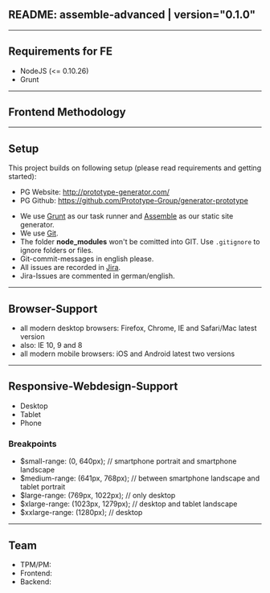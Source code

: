 ## README: assemble-advanced | version="0.1.0"

---------------------------------------------------
## Requirements for FE

* NodeJS (<= 0.10.26)
* Grunt

---------------------------------------------------
## Frontend Methodology

---------------------------------------------------
## Setup

This project builds on following setup (please read requirements and getting started):

* PG Website: http://prototype-generator.com/
* PG Github: https://github.com/Prototype-Group/generator-prototype

- We use [Grunt](http://gruntjs.com/) as our task runner and [Assemble](http://assemble.io/) as our static site generator.
- We use [Git](#).
- The folder __node_modules__ won't be comitted into GIT. Use ```.gitignore``` to ignore folders or files.
- Git-commit-messages in english please.
- All issues are recorded in [Jira](#).
- Jira-Issues are commented in german/english.

---------------------------------------------------
## Browser-Support

- all modern desktop browsers: Firefox, Chrome, IE and Safari/Mac latest version
- also: IE 10, 9 and 8
- all modern mobile browsers: iOS and Android latest two versions

---------------------------------------------------
## Responsive-Webdesign-Support

- Desktop
- Tablet
- Phone

### Breakpoints
- $small-range: (0, 640px); // smartphone portrait and smartphone landscape
- $medium-range: (641px, 768px); // between smartphone landscape and tablet portrait
- $large-range: (769px, 1022px); // only desktop
- $xlarge-range: (1023px, 1279px); // desktop and tablet landscape
- $xxlarge-range: (1280px); // desktop

---------------------------------------------------
## Team

- TPM/PM:
- Frontend:
- Backend: